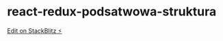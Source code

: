 # react-redux-podsatwowa-struktura

[Edit on StackBlitz ⚡️](https://stackblitz.com/edit/react-redux-podsatwowa-struktura)